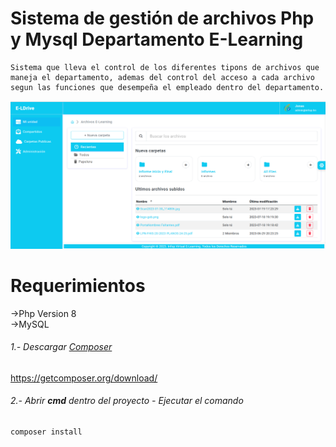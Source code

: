 # Sistema de gestión de archivos Php y Mysql Departamento E-Learning
    Sistema que lleva el control de los diferentes tipons de archivos que 
    maneja el departamento, ademas del control del acceso a cada archivo 
    segun las funciones que desempeña el empleado dentro del departamento.
![unidad](https://github.com/BigdiamondGG/Gesti-n-de-Archivos-E-Learning/blob/main/assets/images/Principal-Img.png)
# Requerimientos
->Php Version 8
<br>
->MySQL
###### 1.- Descargar [Composer](https://getcomposer.org/download/ "Composer")
https://getcomposer.org/download/
###### 2.- Abrir **cmd** dentro del proyecto - Ejecutar el comando


    composer install
